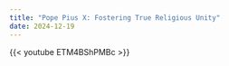 ```yaml
---
title: "Pope Pius X: Fostering True Religious Unity"
date: 2024-12-19
---
```


{{< youtube ETM4BShPMBc >}}
